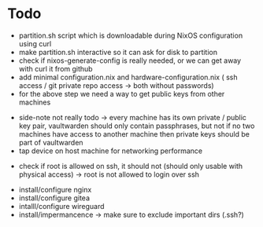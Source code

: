 # Todo
+ partition.sh script which is downloadable during NixOS configuration using curl
+ make partition.sh interactive so it can ask for disk to partition
+ check if nixos-generate-config is really needed, or we can get away with curl it from github
+ add  minimal configuration.nix and hardware-configuration.nix ( ssh access / git private repo access -> both without passwords)
+ for the above step we need a way to get public keys from other machines
- side-note not really todo -> every machine has its own private / public key pair, vaultwarden should only contain passphrases, but not if no two machines have access to another machine then private keys should be part of vaultwarden
- tap device on host machine for networking performance
+ check if root is allowed on ssh, it should not (should only usable with physical access) -> root is not allowed to login over ssh
- install/configure nginx
- install/configure gitea
- intalll/configure wireguard
- install/impermancence -> make sure to exclude important dirs (.ssh?)


